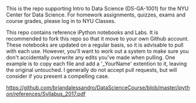 This is the repo supporting Intro to Data Science (DS-GA-1001) for the NYU Center for Data Science. For homework assignments, quizzes, exams and course grades, please log in to NYU Classes.

This repo contains reference iPython notebooks and Labs. It is recommended to fork this repo so that it move to your own Github account. These notebooks are updated on a regular basis, so it is advisable to pull with each use. However, you'll want to work out a system to make sure you don't accidentally overwrite any edits you've made when pulling. One example is to copy each file and add a '_YourName' extention to it, leaving the original untouched. I generally do not accept pull requests, but will consider if you present a compelling case.  

https://github.com/briandalessandro/DataScienceCourse/blob/master/ipython/references/Syllabus_2017.pdf
